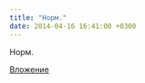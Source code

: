 ```yaml
---
title: "Норм."
date: 2014-04-16 16:41:00 +0300
---
```


Норм.

[Вложение](https://vk.com/photo41076938_327712276)
